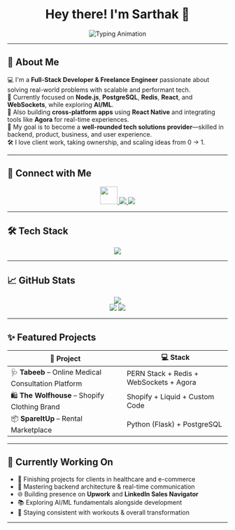 <h1 align="center">Hey there! I'm Sarthak 👋</h1>

<p align="center">
  <img src="https://readme-typing-svg.demolab.com?font=Fira+Code&weight=500&size=22&pause=1000&color=10B981&center=true&vCenter=true&width=550&lines=Full-Stack+Developer;Freelancer+%7C+Backend+Specialist;Express.js+%7C+PostgreSQL+%7C+Redis+%7C+Agora;Turning+ideas+into+reality+through+code" alt="Typing Animation" />
</p>

---

## 🚀 About Me

💻 I'm a **Full-Stack Developer & Freelance Engineer** passionate about solving real-world problems with scalable and performant tech.  
🧠 Currently focused on **Node.js**, **PostgreSQL**, **Redis**, **React**, and **WebSockets**, while exploring **AI/ML**.  
📱 Also building **cross-platform apps** using **React Native** and integrating tools like **Agora** for real-time experiences.  
🎯 My goal is to become a **well-rounded tech solutions provider**—skilled in backend, product, business, and user experience.  
🛠️ I love client work, taking ownership, and scaling ideas from 0 → 1.

---

## 🔗 Connect with Me

<p align="center">
  <a href="https://www.linkedin.com/in/sarthakyadav1/" target="_blank">
    <img src="https://skillicons.dev/icons?i=linkedin" height="40" />
  </a>
  <a href="mailto:sarthakyadavv1@gmail.com">
    <img src="https://img.shields.io/badge/Gmail-EA4335?style=for-the-badge&logo=gmail&logoColor=white" />
  </a>
  <a href="https://github.com/SarthakYadav-dev" target="_blank">
    <img src="https://img.shields.io/badge/GitHub-181717?style=for-the-badge&logo=github&logoColor=white" />
  </a>
</p>

---

## 🛠️ Tech Stack

<p align="center">
  <img src="https://skillicons.dev/icons?i=js,ts,react,nextjs,tailwind,nodejs,express,postgres,mongodb,redis,docker,figma,github,supabase,vercel" />
</p>

---

## 📈 GitHub Stats

<div align="center">
  <img src="https://github-readme-streak-stats.herokuapp.com?user=Sarthakyadav98&theme=tokyonight&hide_border=true" />
  <br/>
  <img src="https://github-readme-stats.vercel.app/api?username=Sarthakyadav98&show_icons=true&theme=tokyonight&hide_border=true" />
  <img src="https://github-readme-stats.vercel.app/api/top-langs/?username=Sarthakyadav98&layout=compact&theme=tokyonight&hide_border=true" />
</div>

---

## ✨ Featured Projects

| 🚀 Project | 💻 Stack |
|-----------|----------|
| 🩺 **Tabeeb** – Online Medical Consultation Platform | PERN Stack + Redis + WebSockets + Agora |
| 🛍️ **The Wolfhouse** – Shopify Clothing Brand | Shopify + Liquid + Custom Code |
| 📦 **SpareItUp** – Rental Marketplace | Python (Flask) + PostgreSQL |

---

## 📌 Currently Working On

- 🚧 Finishing projects for clients in healthcare and e-commerce
- 🧠 Mastering backend architecture & real-time communication
- 🌐 Building presence on **Upwork** and **LinkedIn Sales Navigator**
- 📚 Exploring AI/ML fundamentals alongside development
- 💪 Staying consistent with workouts & overall transformation

---


